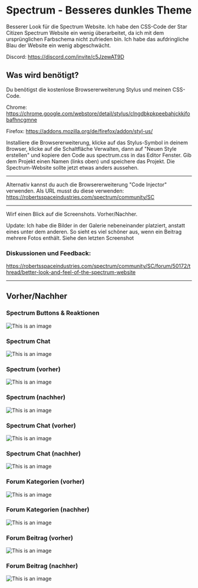 # Spectrum - Besseres dunkles Theme
Besserer Look für die Spectrum Website. Ich habe den CSS-Code der Star Citizen Spectrum Website ein wenig überarbeitet, da ich mit dem ursprünglichen Farbschema nicht zufrieden bin. Ich habe das aufdringliche Blau der Website ein wenig abgeschwächt.

Discord: https://discord.com/invite/c5JzewAT9D


## Was wird benötigt?

Du benötigst die kostenlose Browsererweiterung Stylus und meinen CSS-Code.

Chrome: https://chrome.google.com/webstore/detail/stylus/clngdbkpkpeebahjckkjfobafhncgmne

Firefox: https://addons.mozilla.org/de/firefox/addon/styl-us/

Installiere die Browsererweiterung, klicke auf das Stylus-Symbol in deinem Browser, klicke auf die Schaltfläche Verwalten, dann auf "Neuen Style erstellen" und kopiere den Code aus spectrum.css in das Editor Fenster. Gib dem Projekt einen Namen (links oben) und speichere das Projekt. Die Spectrum-Website sollte jetzt etwas anders aussehen.

---
Alternativ kannst du auch die Browsererweiterung "Code Injector" verwenden. Als URL musst du diese verwenden: https://robertsspaceindustries.com/spectrum/community/SC

---
Wirf einen Blick auf die Screenshots. Vorher/Nachher.

Update: Ich habe die Bilder in der Galerie nebeneinander platziert, anstatt eines unter dem anderen. So sieht es viel schöner aus, wenn ein Beitrag mehrere Fotos enthält. Siehe den letzten Screenshot


### Diskussionen und Feedback:
https://robertsspaceindustries.com/spectrum/community/SC/forum/50172/thread/better-look-and-feel-of-the-spectrum-website

---

##  Vorher/Nachher

### Spectrum Buttons & Reaktionen
![This is an image](https://i.imgur.com/4JKLtch.png)

### Spectrum Chat
![This is an image](https://i.imgur.com/0a2OJAx.png)

### Spectrum (vorher)
![This is an image](https://i.imgur.com/BKB460I.png)

### Spectrum (nachher)
![This is an image](https://i.imgur.com/Ay3Jn0K.png)

### Spectrum Chat (vorher)
![This is an image](https://i.imgur.com/X8Gn5ua.png)

### Spectrum Chat (nachher)
![This is an image](https://i.imgur.com/VQeGlZJ.png)

### Forum Kategorien (vorher)
![This is an image](https://i.imgur.com/OUl7IPx.png)

### Forum Kategorien (nachher)
![This is an image](https://i.imgur.com/p7mAZmI.png)

### Forum Beitrag (vorher)
![This is an image](https://i.imgur.com/dXrzO3Q.png)

### Forum Beitrag (nachher)
![This is an image](https://i.imgur.com/ygDeJMP.png)
